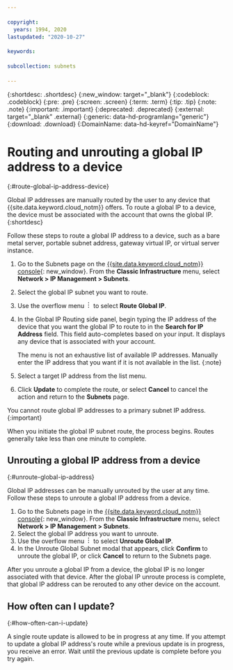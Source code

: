 ```yaml
---

copyright:
  years: 1994, 2020
lastupdated: "2020-10-27"

keywords:

subcollection: subnets

---
```


{:shortdesc: .shortdesc}
{:new_window: target="_blank"}
{:codeblock: .codeblock}
{:pre: .pre}
{:screen: .screen}
{:term: .term}
{:tip: .tip}
{:note: .note}
{:important: .important}
{:deprecated: .deprecated}
{:external: target="_blank" .external}
{:generic: data-hd-programlang="generic"}
{:download: .download}
{:DomainName: data-hd-keyref="DomainName"}

# Routing and unrouting a global IP address to a device
{:#route-global-ip-address-device}

Global IP addresses are manually routed by the user to any device that {{site.data.keyword.cloud_notm}} offers. To route a global IP to a device, the device must be associated with the account that owns the global IP.
{:shortdesc}

Follow these steps to route a global IP address to a device, such as a bare metal server, portable subnet address, gateway virtual IP, or virtual server instance.

1. Go to the Subnets page on the [{{site.data.keyword.cloud_notm}} console](https://{DomainName}/){: new_window}. From the **Classic Infrastructure** menu, select **Network > IP Management > Subnets**.
1. Select the global IP subnet you want to route.
1. Use the overflow menu ![overflow menu](images/overflow.png) to select **Route Global IP**.
1. In the Global IP Routing side panel, begin typing the IP address of the device that you want the global IP to route to in the **Search for IP Address** field. This field auto-completes based on your input. It displays any device that is associated with your account.

   The menu is not an exhaustive list of available IP addresses. Manually enter the IP address that you want if it is not available in the list.
   {:note}

1. Select a target IP address from the list menu.
1. Click **Update** to complete the route, or select **Cancel** to cancel the action and return to the **Subnets** page.

You cannot route global IP addresses to a primary subnet IP address.
{:important}

When you initiate the global IP subnet route, the process begins. Routes generally take less than one minute to complete. 

## Unrouting a global IP address from a device
{:#unroute-global-ip-address}

Global IP addresses can be manually unrouted by the user at any time. Follow these steps to unroute a global IP address from a device.

1. Go to the Subnets page in the [{{site.data.keyword.cloud_notm}} console](https://{DomainName}/){: new_window}. From the **Classic Infrastructure** menu, select **Network > IP Management > Subnets**.
1. Select the global IP address you want to unroute.
1. Use the overflow menu ![overflow menu](images/overflow.png) to select **Unroute Global IP**.
1. In the Unroute Global Subnet modal that appears, click **Confirm** to unroute the global IP, or click **Cancel** to return to the Subnets page.

After you unroute a global IP from a device, the global IP is no longer associated with that device. After the global IP unroute process is complete, that global IP address can be rerouted to any other device on the account.

## How often can I update?
{:#how-often-can-i-update}

A single route update is allowed to be in progress at any time. If you attempt to update a global IP address's route while a previous update is in progress, you receive an error. Wait until the previous update is complete before you try again.
